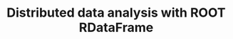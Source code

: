 ---
layout: default
title: Distributed data analysis with ROOT RDataFrame
authors: Vincenzo Eduardo Padulano, Javier Cervantes Villanueva, Enrico Guiraud and Enric Tejedor Saavedra
publication: 24th International Conference on Computing in High Energy and Nuclear Physics (CHEP 2019)
year: 2020
type: RDF
doi: 10.1051/epjconf/202024503009
abstract:
---